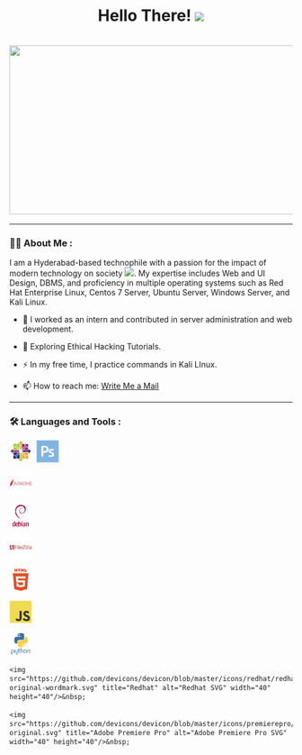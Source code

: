 <!--
**prharshith/prharshith** is a ✨ _special_ ✨ repository because its `README.md` (this file) appears on your GitHub profile.

Here are some ideas to get you started:

- 🔭 I’m currently working on ...
- 🌱 I’m currently learning ...
- 👯 I’m looking to collaborate on ...
- 🤔 I’m looking for help with ...
- 💬 Ask me about ...
- 📫 How to reach me: ...
- 😄 Pronouns: ...
- ⚡ Fun fact: ...
-->
<h1 align="center">
  Hello There!
  <img src="https://media.giphy.com/media/hvRJCLFzcasrR4ia7z/giphy.gif" width="30px"/>
</h1>

<!--<div id="header" align="center">
  <img src="https://media.giphy.com/media/dP0WAyNyTKSNqNm6zn/giphy.gif" width="200"/>
</div>

<div id="badges" align="center">
  <a href="https://www.linkedin.com/in/prharshith">
    <img src="https://img.shields.io/badge/LinkedIn-blue?style=for-the-badge&logo=linkedin&logoColor=white" alt="LinkedIn Badge"/>
  </a>
</div>-->

<img src="https://komarev.com/ghpvc/?username=prharshith&style=flat-square&color=blue" alt="" align="center"/>

<div align="center">
  <img src="https://media.giphy.com/media/2sbLlG7XNuzzeVKvw0/giphy.gif" width="600" height="300"/>
</div>

---

### :man_technologist: About Me :
I am a Hyderabad-based technophile with a passion for the impact of modern technology on society  <img src="https://media.giphy.com/media/WUlplcMpOCEmTGBtBW/giphy.gif" width="30">. My expertise includes Web and UI Design, DBMS, and proficiency in multiple operating systems such as Red Hat Enterprise Linux, Centos 7 Server, Ubuntu Server, Windows Server, and Kali Linux.
- :telescope: I worked as an intern and contributed in server administration and web development.

- :seedling: Exploring Ethical Hacking Tutorials.

- :zap: In my free time, I practice commands in Kali LInux.

- :mailbox: How to reach me: <a href="mailto:hello@prharshith.tk">Write Me a Mail</a>

---

### :hammer_and_wrench: Languages and Tools :

<div>
<img src="https://github.com/devicons/devicon/blob/master/icons/centos/centos-original.svg" title="CentOS" alt="CentOS SVG" width="40" height="40"/>&nbsp;
  
<img src="https://github.com/devicons/devicon/blob/master/icons/photoshop/photoshop-plain.svg" title="Photoshop" alt="Photoshop SVG" width="40" height="40"/>

  <img src="https://github.com/devicons/devicon/blob/master/icons/apache/apache-original-wordmark.svg" title="Aache" alt="Apache SVG" width="40" height="40"/>&nbsp;
  
  <img src="https://github.com/devicons/devicon/blob/master/icons/debian/debian-plain-wordmark.svg" title="Debian" alt="Debian SVG" width="40" height="40"/>&nbsp;
  
  <img src="https://github.com/devicons/devicon/blob/master/icons/filezilla/filezilla-plain-wordmark.svg" title="Filezilla" alt="Filezilla SVG" width="40" height="40"/>&nbsp;
  
  <img src="https://github.com/devicons/devicon/blob/master/icons/html5/html5-plain-wordmark.svg" title="HTML5" alt="HTML5 SVG" width="40" height="40"/>&nbsp;
  
  <img src="https://github.com/devicons/devicon/blob/master/icons/javascript/javascript-original.svg" title="JavaScript" alt="JavaScript SVG" width="40" height="40"/>&nbsp;
  
  <img src="https://github.com/devicons/devicon/blob/master/icons/python/python-original-wordmark.svg" title="Python" alt="Python SVG" width="40" height="40"/>&nbsp;
  
    <img src="https://github.com/devicons/devicon/blob/master/icons/redhat/redhat-original-wordmark.svg" title="Redhat" alt="Redhat SVG" width="40" height="40"/>&nbsp;
  
    <img src="https://github.com/devicons/devicon/blob/master/icons/premierepro/premierepro-original.svg" title="Adobe Premiere Pro" alt="Adobe Premiere Pro SVG" width="40" height="40"/>&nbsp;
  
</div>
